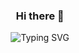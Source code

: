 <div align="center">
  <h3>Hi there 👋</h3>
  <p>
    <img src="https://readme-typing-svg.demolab.com/?lines=Welcome+to+my+GitHub+Profile!;Software+Engineer+Intern+@+HubSpot;Computer+Engineering+Co-op+Student;At+McMaster+University;" alt="Typing SVG">
  </p>
</div>
